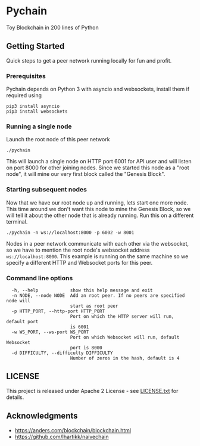 # Pychain

Toy Blockchain in 200 lines of Python

## Getting Started

Quick steps to get a peer network running locally for fun and profit.

### Prerequisites

Pychain depends on Python 3 with asyncio and websockets, install them if required using

```
pip3 install asyncio
pip3 install websockets
```

### Running a single node

Launch the root node of this peer network

```
./pychain
```

This will launch a single node on HTTP port 6001 for API user and will listen on port 8000 for other joining nodes. Since we started this node as a "root node", it will mine our very first block called the "Genesis Block".

### Starting subsequent nodes

Now that we have our root node up and running, lets start one more node. This time around we don't want this node to mine the Genesis Block, so we will tell it about the other node that is already running. Run this on a different terminal.

```
./pychain -n ws://localhost:8000 -p 6002 -w 8001
```

Nodes in a peer network communicate with each other via the websocket, so we have to mention the root node's websocket address `ws://localhost:8000`. This example is running on the same machine so we specify a different HTTP and Websocket ports for this peer.

### Command line options

```
  -h, --help            show this help message and exit
  -n NODE, --node NODE  Add an root peer. If no peers are specified node will
                        start as root peer
  -p HTTP_PORT, --http-port HTTP_PORT
                        Port on which the HTTP server will run, default port
                        is 6001
  -w WS_PORT, --ws-port WS_PORT
                        Port on which Websocket will run, default Websocket
                        port is 8000
  -d DIFFICULTY, --difficulty DIFFICULTY
                        Number of zeros in the hash, default is 4
```

## LICENSE

This project is released under Apache 2 License - see [LICENSE.txt](LICENSE.txt) for details.

## Acknowledgments

* https://anders.com/blockchain/blockchain.html
* https://github.com/lhartikk/naivechain
